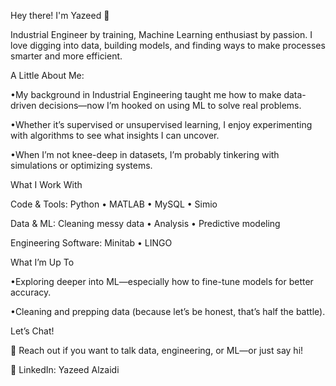 Hey there! I'm Yazeed 👋

Industrial Engineer by training, Machine Learning enthusiast by passion. I love digging into data, building models, and finding ways to make processes smarter and more efficient.

A Little About Me:

•My background in Industrial Engineering taught me how to make data-driven decisions—now I’m hooked on using ML to solve real problems.

•Whether it’s supervised or unsupervised learning, I enjoy experimenting with algorithms to see what insights I can uncover.

•When I’m not knee-deep in datasets, I’m probably tinkering with simulations or optimizing systems.

What I Work With

Code & Tools: Python • MATLAB • MySQL • Simio

Data & ML: Cleaning messy data • Analysis • Predictive modeling

Engineering Software: Minitab • LINGO

What I’m Up To

•Exploring deeper into ML—especially how to fine-tune models for better accuracy.

•Cleaning and prepping data (because let’s be honest, that’s half the battle).

Let’s Chat!

📩 Reach out if you want to talk data, engineering, or ML—or just say hi!

🔗 LinkedIn: Yazeed Alzaidi

